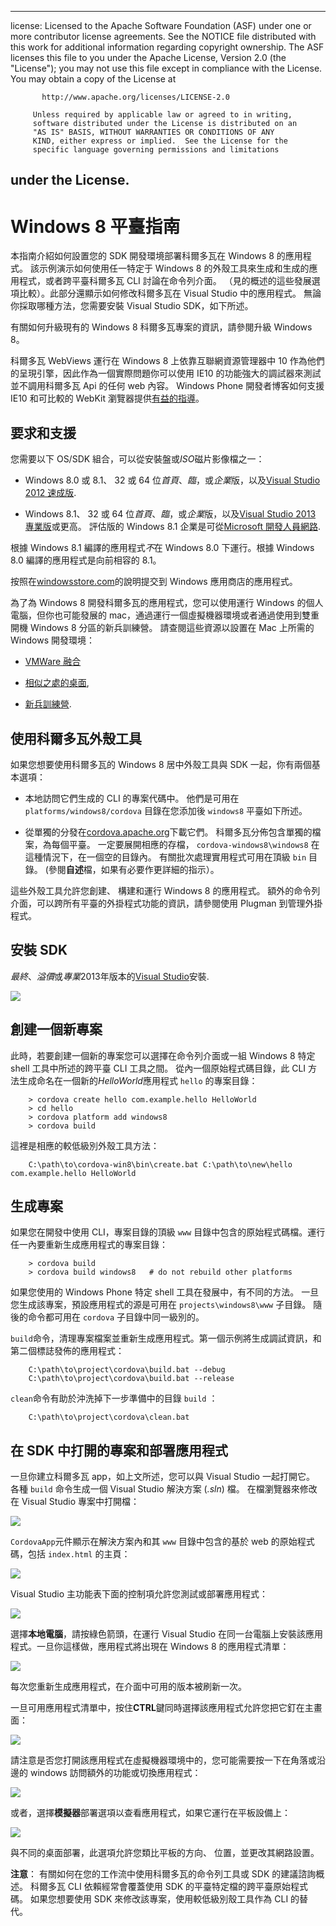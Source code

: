 * * *

license: Licensed to the Apache Software Foundation (ASF) under one or more contributor license agreements. See the NOTICE file distributed with this work for additional information regarding copyright ownership. The ASF licenses this file to you under the Apache License, Version 2.0 (the "License"); you may not use this file except in compliance with the License. You may obtain a copy of the License at

           http://www.apache.org/licenses/LICENSE-2.0
    
         Unless required by applicable law or agreed to in writing,
         software distributed under the License is distributed on an
         "AS IS" BASIS, WITHOUT WARRANTIES OR CONDITIONS OF ANY
         KIND, either express or implied.  See the License for the
         specific language governing permissions and limitations
    

## under the License.

# Windows 8 平臺指南

本指南介紹如何設置您的 SDK 開發環境部署科爾多瓦在 Windows 8 的應用程式。 該示例演示如何使用任一特定于 Windows 8 的外殼工具來生成和生成的應用程式，或者跨平臺科爾多瓦 CLI 討論在命令列介面。 （見的概述的這些發展選項比較）。此部分還顯示如何修改科爾多瓦在 Visual Studio 中的應用程式。 無論你採取哪種方法，您需要安裝 Visual Studio SDK，如下所述。

有關如何升級現有的 Windows 8 科爾多瓦專案的資訊，請參閱升級 Windows 8。

科爾多瓦 WebViews 運行在 Windows 8 上依靠互聯網資源管理器中 10 作為他們的呈現引擎，因此作為一個實際問題你可以使用 IE10 的功能強大的調試器來測試並不調用科爾多瓦 Api 的任何 web 內容。 Windows Phone 開發者博客如何支援 IE10 和可比較的 WebKit 瀏覽器提供[有益的指導][1]。

 [1]: http://blogs.windows.com/windows_phone/b/wpdev/archive/2012/11/15/adapting-your-webkit-optimized-site-for-internet-explorer-10.aspx

## 要求和支援

您需要以下 OS/SDK 組合，可以從安裝盤或*ISO*磁片影像檔之一：

*   Windows 8.0 或 8.1、 32 或 64 位*首頁*、*臨*，或*企業*版，以及[Visual Studio 2012 速成版][2].

*   Windows 8.1、 32 或 64 位*首頁*、*臨*，或*企業*版，以及[Visual Studio 2013 專業版][2]或更高。 評估版的 Windows 8.1 企業是可從[Microsoft 開發人員網路][3].

 [2]: http://www.visualstudio.com/downloads
 [3]: http://msdn.microsoft.com/en-US/evalcenter/jj554510

根據 Windows 8.1 編譯的應用程式*不*在 Windows 8.0 下運行。根據 Windows 8.0 編譯的應用程式是向前相容的 8.1。

<!-- 64-bit necessary? Pro necessary? ELSE still recommended for parallel WP dev -->

按照在[windowsstore.com][4]的說明提交到 Windows 應用商店的應用程式。

 [4]: http://www.windowsstore.com/

<!-- true? -->

為了為 Windows 8 開發科爾多瓦的應用程式，您可以使用運行 Windows 的個人電腦，但你也可能發展的 mac，通過運行一個虛擬機器環境或者通過使用到雙重開機 Windows 8 分區的新兵訓練營。 請查閱這些資源以設置在 Mac 上所需的 Windows 開發環境：

*   [VMWare 融合][5]

*   [相似之處的桌面][6],

*   [新兵訓練營][7].

 [5]: http://msdn.microsoft.com/en-US/library/windows/apps/jj945426
 [6]: http://msdn.microsoft.com/en-US/library/windows/apps/jj945424
 [7]: http://msdn.microsoft.com/en-US/library/windows/apps/jj945423

## 使用科爾多瓦外殼工具

如果您想要使用科爾多瓦的 Windows 8 居中外殼工具與 SDK 一起，你有兩個基本選項：

*   本地訪問它們生成的 CLI 的專案代碼中。 他們是可用在 `platforms/windows8/cordova` 目錄在您添加後 `windows8` 平臺如下所述。

*   從單獨的分發在[cordova.apache.org][8]下載它們。 科爾多瓦分佈包含單獨的檔案，為每個平臺。 一定要展開相應的存檔， `cordova-windows8\windows8` 在這種情況下，在一個空的目錄內。 有關批次處理實用程式可用在頂級 `bin` 目錄。 (參閱**自述**檔，如果有必要作更詳細的指示）。

 [8]: http://cordova.apache.org

這些外殼工具允許您創建、 構建和運行 Windows 8 的應用程式。 額外的命令列介面，可以跨所有平臺的外掛程式功能的資訊，請參閱使用 Plugman 到管理外掛程式。

## 安裝 SDK

*最終*、*溢價*或*專業*2013年版本的[Visual Studio][2]安裝.

![][9]

 [9]: img/guide/platforms/win8/win8_installSDK.png

## 創建一個新專案

此時，若要創建一個新的專案您可以選擇在命令列介面或一組 Windows 8 特定 shell 工具中所述的跨平臺 CLI 工具之間。 從內一個原始程式碼目錄，此 CLI 方法生成命名在一個新的*HelloWorld*應用程式 `hello` 的專案目錄：

        > cordova create hello com.example.hello HelloWorld
        > cd hello
        > cordova platform add windows8
        > cordova build
    

這裡是相應的較低級別外殼工具方法：

        C:\path\to\cordova-win8\bin\create.bat C:\path\to\new\hello com.example.hello HelloWorld
    

## 生成專案

如果您在開發中使用 CLI，專案目錄的頂級 `www` 目錄中包含的原始程式碼檔。運行任一內要重新生成應用程式的專案目錄：

        > cordova build
        > cordova build windows8   # do not rebuild other platforms
    

如果您使用的 Windows Phone 特定 shell 工具在發展中，有不同的方法。 一旦您生成該專案，預設應用程式的源是可用在 `projects\windows8\www` 子目錄。 隨後的命令都可用在 `cordova` 子目錄中同一級別的。

`build`命令，清理專案檔案並重新生成應用程式。第一個示例將生成調試資訊，和第二個標誌發佈的應用程式：

        C:\path\to\project\cordova\build.bat --debug        
        C:\path\to\project\cordova\build.bat --release
    

`clean`命令有助於沖洗掉下一步準備中的目錄 `build` ：

        C:\path\to\project\cordova\clean.bat
    

## 在 SDK 中打開的專案和部署應用程式

一旦你建立科爾多瓦 app，如上文所述，您可以與 Visual Studio 一起打開它。 各種 `build` 命令生成一個 Visual Studio 解決方案 (*.sln*) 檔。 在檔瀏覽器來修改在 Visual Studio 專案中打開檔：

![][10]

 [10]: img/guide/platforms/win8/win8_sdk_openSLN.png

`CordovaApp`元件顯示在解決方案內和其 `www` 目錄中包含的基於 web 的原始程式碼，包括 `index.html` 的主頁：

![][11]

 [11]: img/guide/platforms/win8/win8_sdk.png

Visual Studio 主功能表下面的控制項允許您測試或部署應用程式：

![][12]

 [12]: img/guide/platforms/win8/win8_sdk_deploy.png

選擇**本地電腦**，請按綠色箭頭，在運行 Visual Studio 在同一台電腦上安裝該應用程式。一旦你這樣做，應用程式將出現在 Windows 8 的應用程式清單：

![][13]

 [13]: img/guide/platforms/win8/win8_sdk_runApp.png

每次您重新生成應用程式，在介面中可用的版本被刷新一次。

一旦可用應用程式清單中，按住**CTRL**鍵同時選擇該應用程式允許您把它釘在主畫面：

![][14]

 [14]: img/guide/platforms/win8/win8_sdk_runHome.png

請注意是否您打開該應用程式在虛擬機器環境中的，您可能需要按一下在角落或沿邊的 windows 訪問額外的功能或切換應用程式：

![][15]

 [15]: img/guide/platforms/win8/win8_sdk_run.png

或者，選擇**模擬器**部署選項以查看應用程式，如果它運行在平板設備上：

![][16]

 [16]: img/guide/platforms/win8/win8_sdk_sim.png

與不同的桌面部署，此選項允許您類比平板的方向、 位置，並更改其網路設置。

**注意**： 有關如何在您的工作流中使用科爾多瓦的命令列工具或 SDK 的建議諮詢概述。 科爾多瓦 CLI 依賴經常會覆蓋使用 SDK 的平臺特定檔的跨平臺原始程式碼。 如果您想要使用 SDK 來修改該專案，使用較低級別殼工具作為 CLI 的替代。